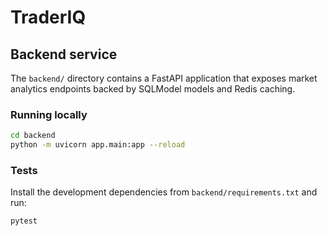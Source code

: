 # TraderIQ

## Backend service

The `backend/` directory contains a FastAPI application that exposes
market analytics endpoints backed by SQLModel models and Redis caching.

### Running locally

```bash
cd backend
python -m uvicorn app.main:app --reload
```

### Tests

Install the development dependencies from `backend/requirements.txt` and run:

```bash
pytest
```
